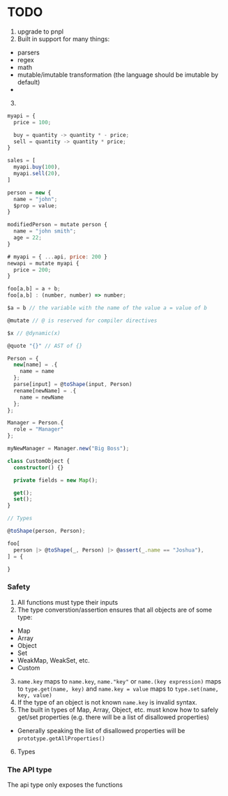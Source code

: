 # TODO
1. upgrade to pnpl
2. Built in support for many things:
  - parsers
  - regex
  - math
  - mutable/imutable transformation (the language should be imutable by default)
  - 
3. 


```js
myapi = {
  price = 100;

  buy = quantity -> quantity * - price;
  sell = quantity -> quantity * price;
}

sales = [
  myapi.buy(100),
  myapi.sell(20),
]

person = new {
  name = "john";
  $prop = value;
}

modifiedPerson = mutate person {
  name = "john smith";
  age = 22;
}

# myapi = { ...api, price: 200 }
newapi = mutate myapi { 
  price = 200;
}

foo[a,b] = a + b;
foo[a,b] : (number, number) => number;

$a = b // the variable with the name of the value a = value of b

@mutate // @ is reserved for compiler directives

$x // @dynamic(x)

@quote "{}" // AST of {}

Person = {
  new[name] = .{ 
    name = name
  };
  parse[input] = @toShape(input, Person)
  rename[newName] = .{
    name = newName
  };
};

Manager = Person.{
  role = "Manager"
};

myNewManager = Manager.new("Big Boss");

```

```ts
class CustomObject {
  constructor() {}

  private fields = new Map();

  get();
  set();
}
```

```js
// Types

@toShape(person, Person);

foo[
  person |> @toShape(_, Person) |> @assert(_.name == "Joshua"),
] = {

}

```


### Safety
1. All functions must type their inputs
2. The type converstion/assertion ensures that all objects are of some type:
  - Map
  - Array
  - Object
  - Set
  - WeakMap, WeakSet, etc.
  - Custom
3. `name.key` maps to `name.key`, `name."key"` or `name.(key expression)` maps to `type.get(name, key)` and `name.key = value` maps to `type.set(name, key, value)`
4. If the type of an object is not known `name.key` is invalid syntax.
5. The built in types of Map, Array, Object, etc. must know how to safely get/set properties (e.g. there will be a list of disallowed properties)
  - Generally speaking the list of disallowed properties will be `prototype.getAllProperties()`
6. Types

### The API type
The api type only exposes the functions

